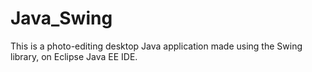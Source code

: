 # Java_Swing
This is a photo-editing desktop Java application made using the Swing library, on Eclipse Java EE IDE. 
